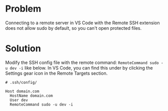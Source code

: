 # Problem
Connecting to a remote server in VS Code with the Remote SSH extension does not allow sudo by default, so you can't open protected files.

# Solution
Modify the SSH config file with the remote command: `RemoteCommand sudo -u dev -i` like below. In VS Code, you can find this under by clicking the Settings gear icon in the Remote Targets section.

```
# .ssh/config/

Host domain.com
  HostName domain.com
  User dev
  RemoteCommand sudo -u dev -i
```
